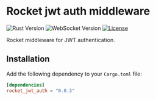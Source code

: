 # Rocket jwt auth middleware

![Rust Version](https://img.shields.io/badge/rust-1.65+-green.svg)
![WebSocket Version](https://img.shields.io/badge/websocket-0.0.1-blue.svg)
[![License](https://img.shields.io/badge/license-MIT-green.svg)](https://opensource.org/licenses/MIT)

Rocket middleware for JWT authentication.

## Installation

Add the following dependency to your `Cargo.toml` file:

```toml
[dependencies]
rocket_jwt_auth = "0.0.3"
```
